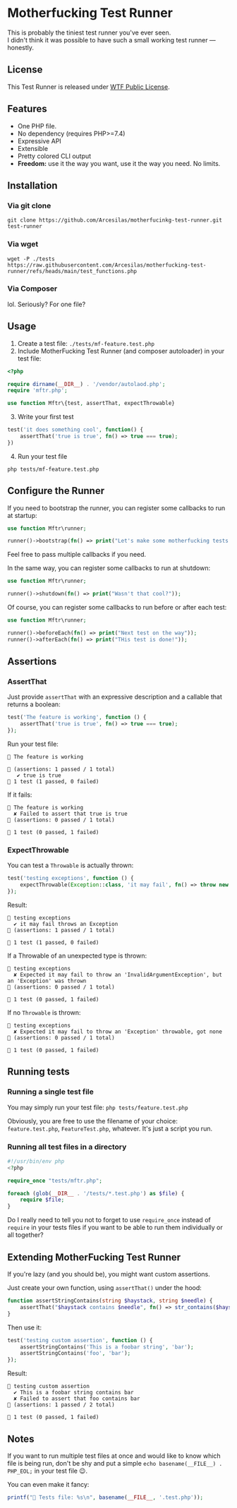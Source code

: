 # Motherfucking Test Runner

This is probably the tiniest test runner you've ever seen.  
I didn't think it was possible to have such a small working test runner — honestly. 

## License

This Test Runner is released under [WTF Public License](https://www.wtfpl.net/).

## Features

- One PHP file.
- No dependency (requires PHP>=7.4)
- Expressive API
- Extensible
- Pretty colored CLI output
- **Freedom:** use it the way you want, use it the way you need. No limits.

## Installation

### Via git clone

```shell
git clone https://github.com/Arcesilas/motherfucinkg-test-runner.git test-runner
```

### Via wget

```shell
wget -P ./tests https://raw.githubusercontent.com/Arcesilas/motherfucking-test-runner/refs/heads/main/test_functions.php
```

### Via Composer

lol. Seriously? For one file?

## Usage

1. Create a test file: `./tests/mf-feature.test.php`
2. Include MotherFucking Test Runner (and composer autoloader) in your test file:
```php
<?php

require dirname(__DIR__) . '/vendor/autolaod.php';
require 'mftr.php';

use function Mftr\{test, assertThat, expectThrowable}
```
3. Write your first test
```php
test('it does something cool', function() {
    assertThat('true is true', fn() => true === true);
})
```
4. Run your test file
```shell
php tests/mf-feature.test.php
```

## Configure the Runner

If you need to bootstrap the runner, you can register some callbacks to run at startup:

```php
use function Mftr\runner;

runner()->bootstrap(fn() => print("Let's make some motherfucking tests!"));
```

Feel free to pass multiple callbacks if you need.

In the same way, you can register some callbacks to run at shutdown:

```php
use function Mftr\runner;

runner()->shutdown(fn() => print("Wasn't that cool?"));
```

Of course, you can register some callbacks to run before or after each test:

```php
use function Mftr\runner;

runner()->beforeEach(fn() => print("Next test on the way"));
runner()->afterEach(fn() => print("THis test is done!"));
```

## Assertions

### AssertThat

Just provide `assertThat` with an expressive description and a callable that returns a boolean:

```php
test('The feature is working', function () {
    assertThat('true is true', fn() => true === true);
});
```

Run your test file:
```shell
🧪 The feature is working

🎯 (assertions: 1 passed / 1 total)
   ✔ true is true
📃 1 test (1 passed, 0 failed)
```

If it fails:
```shell
🧪 The feature is working
  ✘ Failed to assert that true is true
🚫 (assertions: 0 passed / 1 total)

📃 1 test (0 passed, 1 failed)
```

### ExpectThrowable

You can test a `Throwable` is actually thrown:
```php
test('testing exceptions', function () {
    expectThrowable(Exception::class, 'it may fail', fn() => throw new Exception());
});
```
Result:
```shell
🧪 testing exceptions
  ✔ it may fail throws an Exception 
🎯 (assertions: 1 passed / 1 total)

📃 1 test (1 passed, 0 failed)
```

If a Throwable of an unexpected type is thrown:
```shell
🧪 testing exceptions
  ✘ Expected it may fail to throw an 'InvalidArgumentException', but an 'Exception' was thrown
🚫 (assertions: 0 passed / 1 total)

📃 1 test (0 passed, 1 failed)
```

If no `Throwable` is thrown:
```shell
🧪 testing exceptions
  ✘ Expected it may fail to throw an 'Exception' throwable, got none
🚫 (assertions: 0 passed / 1 total)

📃 1 test (0 passed, 1 failed)
```

## Running tests

### Running a single test file

You may simply run your test file: `php tests/feature.test.php`

Obviously, you are free to use the filename of your choice: `feature.test.php`, `FeatureTest.php`, whatever. It's just a script you run.

### Running all test files in a directory

```php
#!/usr/bin/env php
<?php

require_once "tests/mftr.php";

foreach (glob(__DIR__ . '/tests/*.test.php') as $file) {
    require $file;
}
```
Do I really need to tell you not to forget to use `require_once` instead of `require` in your tests files if you want to be able to run them individually or all together?

## Extending MotherFucking Test Runner

If you're lazy (and you should be), you might want custom assertions.

Just create your own function, using `assertThat()` under the hood:

```php
function assertStringContains(string $haystack, string $needle) {
    assertThat("$haystack contains $needle", fn() => str_contains($haystack, $needle));
}
```

Then use it:

```php
test('testing custom assertion', function () {
    assertStringContains('This is a foobar string', 'bar');
    assertStringContains('foo', 'bar');
});
```

Result:
```shell
🧪 testing custom assertion
  ✔ This is a foobar string contains bar
  ✘ Failed to assert that foo contains bar
🚫 (assertions: 1 passed / 2 total)

📃 1 test (0 passed, 1 failed)
```

## Notes

If you want to run multiple test files at once and would like to know which file is being run, don't be shy and put a simple `echo basename(__FILE__) . PHP_EOL;` in your test file 😉.

You can even make it fancy:
```php
printf("📄 Tests file: %s\n", basename(__FILE__, '.test.php'));
```
